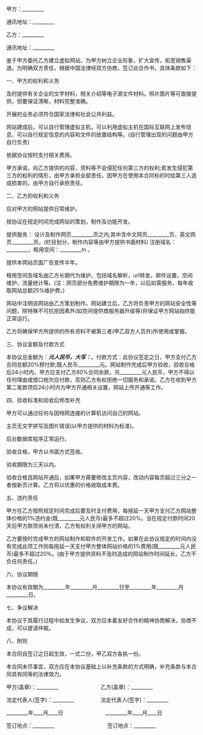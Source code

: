 
 


甲方：_________


通讯地址：_________


乙方：_________


通讯地址：_________


鉴于甲方委托乙方建立虚拟网站，为甲方树立企业形象，扩大宣传，拓宽销售渠道。为明确双方责任，根据中国法律经双方协商，签订此合作书，具体条款如下：


一、甲方的权利和义务


及时提供有关企业的文字材料，相关介绍等电子源文件材料。照片图片等可直接提供，但要保证清晰，材料完整准确。


开展的业务必须符合国家法律和社会公共利益。


网站建成后，可以自行管理虚拟主机，可以利用虚拟主机在国际互联网上发布信息，可以自行规定信息的内容和文件的放置结构等。(自行管理出现的问题由甲方自行负责)


依据协议按时支付相关费用。


甲方承诺，向乙方提供的内容，资料等不会侵犯任何第三方的权利;若发生侵犯第三方的权利的情形，由甲方承担全部责任。因甲方在使用本合同标的时给第三人造成损害的，由甲方自行承担责任。


二、乙方的权利和义务


应对甲方的网站提供日常维护。


按协议在规定时间完成网站的策划，制作及功能开发。


提供服务： 设计及制作网页_________页之内;其中含中文网页_________页，英文网页_________页。(栏目划分，制作内容等由甲方提供书面材料) 注册域名：_________，租用空间：_________m 。


提供本网站页面广告宣传半年。


租用空间及域名由乙方长期代为维护。包括域名解析，url转发，邮件设置，空间维护，流量统计等。(注：网页部分免费维护期限为一年，以后如需服务，每年收取网站总额25%维护费。)


网站中注明该网站由乙方策划制作。网站建立后，乙方将负责甲方的网站安全性等问题，除特殊不可抗拒因素外(如空间提供商服务器升级等)将保证甲方网站始终能正常运行。


乙方将确保甲方所提供的所有资料不被第三者(甲乙双方人员外)所使用或掌握。


三、协议金额及付款方式


本协议总金额为：_________元人民币，大写：_________。付款方式：此协议签定之日，甲方支付乙方合同总额20%预付款;既人民币_________元。网站制作完成后甲方验收，验收合格后24小时内，甲方应支付乙方80%合同余款，共_________元人民币，甲方不得以任何理由或借口拖欠应付款，否则乙方有权拒绝一切服务和承诺。乙方在收到甲方第二笔款项后24小时内为甲方开通相关设置，网站上传开通等工作。


四、验收标准和验收后修改补充


甲方可以通过任何与因特网连接的计算机访问自己的网站。


主页无文字拼写及图片错误(以甲方提供的材料为标准)。


后台数据库程序正常运行。


验收合格，甲方以书面方式签收。


验收期限为三天以内。


验收合格且网站开通后，如果甲方需要修改主页内容，改动内容每页超过三分之一者按新页计算。乙方将以优惠的价格收取成本费。


五、违约责任


甲方在乙方按照规定时间完成后要及时支付费用，每拖延一天甲方支付乙方网站整体价格的1%违约金(既_________元人民币)最多不超过20%。当在规定付款时间20天后甲方款项尚未付清，乙方有权利关闭甲方的网站。


乙方要按时完成甲方的网站制作和软件的开发工作。如果在此协议规定的时间内没有完成此项工作则每拖延一天支付甲方整体网站价格的1%费用(既_________元人民币)最多不超过20%。(由于甲方提供资料不及时造成的网站制作时间延长，乙方不负任何责任。)


六、协议期限


本协议有效期为_________年_________月_________日至_________年_________月_________日。


七、争议解决


本协议于其履行过程中如发生争议，双方应本着友好合作的精神协商解决，协商不成，可以提请仲裁。


八、附则


本合同自签订之日起生效，一式二份，甲乙双方各执一份。


本合同未尽事宜，双方应在本协议基础上以补充条款的方式明确，补充条款与本合同具有同等的法律效力。


甲方(盖章)：_________　　　　　　　　乙方(盖章)：_________


法定代表人(签字)：_________　　　　　法定代表人(签字)：_________


_________年____月____日　　　　　　　　_________年____月____日


签订地点：_________　　　　　　　　　　签订地点：_________




 


 

 
 
 
 
 
  


  
 

  


  


  
 
 
 
 

